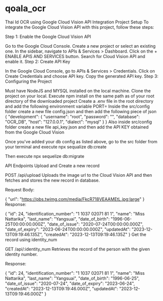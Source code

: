 # qoala_ocr

Thai Id OCR using Google Cloud Vision API Integration
Project Setup
To integrate the Google Cloud Vision API with this project, follow these steps:

Step 1: Enable the Google Cloud Vision API

Go to the Google Cloud Console.
Create a new project or select an existing one.
In the sidebar, navigate to APIs & Services > Dashboard.
Click on the + ENABLE APIS AND SERVICES button.
Search for Cloud Vision API and enable it.
Step 2: Create API Key

In the Google Cloud Console, go to APIs & Services > Credentials.
Click on Create Credentials and choose API key.
Copy the generated API key.
Step 3: Configuring the Project

Must have NodeJS and MYSQL installed on the local machine.
Clone the project on your local.
Execute npm install on the same path as of your root directory of the downloaded project
Create a .env file in the root directory and add the following environment variable
PORT=<Any specified port>
Inside the src/config folder create a new file config.json and then add the following piece of json
{
    "development": {
        "username": "root",
        "password": "<Any password>",
        "database": "OCR_DB",
        "host": "127.0.0.1",
        "dialect": "mysql"
    }
}
Also inside src/config folder create a new file api_key.json and then add the API KEY obtained from the Google Cloud Vision

Once you've added your db config as listed above, go to the src folder from your terminal and execute npx sequalize db:create

Then execute npx sequelize db:migrate

API Endpoints
Upload and Create a new record

POST /api/upload
Uploads the image url to the Cloud Vision API and then fetches and stores the new record in database.

Request Body:

{
  "url": "https://pbs.twimg.com/media/FkcR718VEAAMEtL.jpg:large"
}
Response:

{
  "id": 24,
  "identification_number": "1 1037 02071 81 1",
  "name": "Miss Nattarika",
  "last_name": "Yangsuai",
  "date_of_birth": "1996-06-25T00:00:00.000Z",
  "date_of_issue": "2020-07-24T00:00:00.000Z",
  "date_of_expiry": "2023-06-24T00:00:00.000Z",
  "updatedAt": "2023-12-13T09:19:46.135Z",
  "createdAt": "2023-12-13T09:19:46.135Z"
}
Get the record using identity_num

GET /api/:identity_num
Retrieves the record of the person with the given identity number.

Response:

{
  "id": 24,
  "identification_number": "1 1037 02071 81 1",
  "name": "Miss Nattarika",
  "last_name": "Yangsuai",
  "date_of_birth": "1996-06-25",
  "date_of_issue": "2020-07-24",
  "date_of_expiry": "2023-06-24",
  "createdAt": "2023-12-13T09:19:46.000Z",
  "updatedAt": "2023-12-13T09:19:46.000Z"
}
